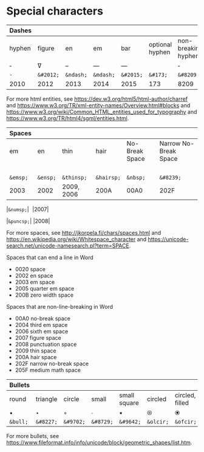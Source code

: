 # Special characters

|Dashes|||||||
|:---|:---|:---|:---|:---|:---|:---|
|hyphen|figure|en|em|bar|optional hyphen|non-breaking hyphen|
|&dash;|&#2012;|&ndash;|&mdash;|&horbar;|&#173;|&#8209;|
|`-`|`&#2012;`|`&ndash;`|`&mdash;`|`&#2015;`|`&#173;`|`&#8209;`|
|2010|2012|2013|2014|2015|173|8209|

For more html entities, see <https://dev.w3.org/html5/html-author/charref> and <https://www.w3.org/TR/xml-entity-names/Overview.html#blocks> and <https://www.w3.org/wiki/Common_HTML_entities_used_for_typography> and <https://www.w3.org/TR/html4/sgml/entities.html>.

|Spaces||||||
|:---|:---|:---|:---|:---|:---|
|em|en|thin|hair|No-Break Space|Narrow No-Break Space|
|&emsp;|&ensp;|&thinsp;|&hairsp;|&nbsp;|&#8239;|
|`&emsp;`|`&ensp;`|`&thinsp;`|`&hairsp;`|`&nbsp;`|`&#8239;`|
|2003|2002|2009, 2006|200A|00A0|202F|

|`&numsp;`|&numsp;|2007|

|`&puncsp;`|&puncsp;|2008|

For more spaces, see <http://jkorpela.fi/chars/spaces.html> and <https://en.wikipedia.org/wiki/Whitespace_character>
and <https://unicode-search.net/unicode-namesearch.pl?term=SPACE>.

Spaces that can end a line in Word
- 0020 space
- 2002 en space
- 2003 em space
- 2005 quarter em space
- 200B zero width space

Spaces that are non-line-breaking in Word
- 00A0 no-break space
- 2004 third em space
- 2006 sixth em space
- 2007 figure space
- 2008 punctuation space
- 2009 thin space
- 200A hair space
- 202F narrow no-break space
- 205F medium math space

|Bullets|||||||
|:---|:---|:---|:---|:---|:---|:---|
|round|triangle|circle|small|small square|circled|circled, filled|
|&bull;|&#8227;|&#9702;|&#8729;|&#9642;|&olcir;|&ofcir;|
|`&bull;`|`&#8227;`|`&#9702;`|`&#8729;`|`&#9642;`|`&olcir;`|`&ofcir;`|

For more bullets, see <https://www.fileformat.info/info/unicode/block/geometric_shapes/list.htm>.
